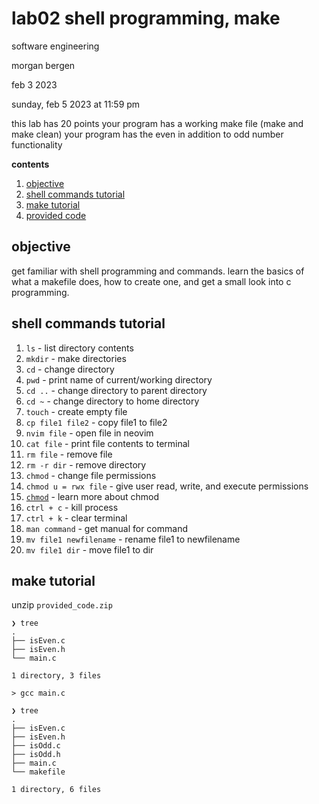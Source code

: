 # lab02 shell programming, make

software engineering 

morgan bergen

feb 3 2023

sunday, feb 5 2023 at 11:59 pm

this lab has 20 points
your program has a working make file (make and make clean)
your program has the even in addition to odd number functionality

**contents**

1.  [objective](#objective)
2.  [shell commands tutorial](#shell-commands-tutorial)
3.  [make tutorial](#make-tutorial)
4.  [provided code](#provided-code)

## objective

get familiar with shell programming and commands.  learn the basics of what a makefile does, how to create one, and get a small look into c programming.

## shell commands tutorial

1.  `ls` - list directory contents
2.  `mkdir` - make directories
3.  `cd` - change directory
4.  `pwd` - print name of current/working directory
5.  `cd ..` - change directory to parent directory
5.  `cd ~` - change directory to home directory
6.  `touch` - create empty file
7.  `cp file1 file2` - copy file1 to file2
8.  `nvim file` - open file in neovim
9.  `cat file` - print file contents to terminal
10. `rm file` - remove file
11. `rm -r dir` - remove directory
12. `chmod` - change file permissions
13. `chmod u = rwx file` - give user read, write, and execute permissions
14. [`chmod`](https://www.computerhope.com/unix/uchmod.htm) - learn more about chmod
15. `ctrl + c` - kill process
16. `ctrl + k` - clear terminal
17. `man command` - get manual for command
18. `mv file1 newfilename` - rename file1 to newfilename
19. `mv file1 dir` - move file1 to dir

## make tutorial

unzip `provided_code.zip`

```
❯ tree
.
├── isEven.c
├── isEven.h
└── main.c

1 directory, 3 files
```

`> gcc main.c`

```
❯ tree
.
├── isEven.c
├── isEven.h
├── isOdd.c
├── isOdd.h
├── main.c
└── makefile

1 directory, 6 files
```

